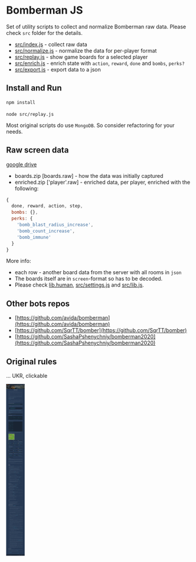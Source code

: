 # Bomberman JS
Set of utility scripts to collect and normalize Bomberman raw data.
Please check `src` folder for the details.

- [src/index.js](src/index.js) - collect raw data
- [src/normalize.js](src/normalize.js) - normalize the data for per-player format
- [src/replay.js](src/replay.js) - show game boards for a selected player
- [src/enrich.js](src/enrich.js) - enrich state with `action`, `reward`, `done` and `bombs`, `perks?`
- [src/export.js](src/export.js) - export data to a json
 
 
## Install and Run
 ```
npm install

node src/replay.js
```
Most original scripts do use `MongoDB`. So consider refactoring for your needs. 
 
 
## Raw screen data
[google drive](https://drive.google.com/drive/folders/1GBYH9hBdGEIpRlbTvMJnGYgd4E9KasqX?usp=sharing)
- boards.zip [boards.raw] - how the data was initially captured
- enriched.zip ['player'.raw] - enriched data, per player, enriched with the following: 
```javascript
{
  done, reward, action, step,
  bombs: {},
  perks: {
    'bomb_blast_radius_increase',
    'bomb_count_increase',
    'bomb_immune'
  }
}
```

More info:
- each row - another board data from the server with all rooms in `json`  
- The boards itself are in `screen`-format so has to be decoded. 
- Please check [lib.human](https://github.com/illya13/bomberman-js/blob/master/src/lib.js#L18), [src/settings.js](src/settings.js) and [src/lib.js](src/lib.js).
 
 
## Other bots repos
- [https://github.com/avida/bomberman](https://github.com/avida/bomberman)
- [https://github.com/SqrTT/bomber](https://github.com/SqrTT/bomber)
- [https://github.com/SashaPshenychniy/bomberman2020](https://github.com/SashaPshenychniy/bomberman2020)
 
 
## Original rules
... UKR, clickable

<img src="https://raw.githubusercontent.com/illya13/bomberman-js/master/rules_v4_2.png" alt="Rules" width="50"/>

